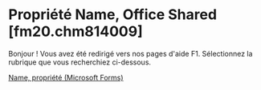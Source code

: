 
# Propriété Name, Office Shared [fm20.chm814009]

Bonjour ! Vous avez été redirigé vers nos pages d'aide F1. Sélectionnez la rubrique que vous recherchiez ci-dessous.

[Name, propriété (Microsoft Forms)](http://msdn.microsoft.com/library/e89050ca-a1da-8a05-b47a-774b22dcfa6b%28Office.15%29.aspx)
